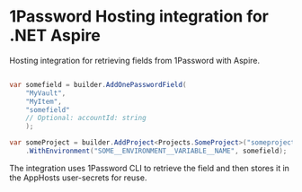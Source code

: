 # 1Password Hosting integration for .NET Aspire

Hosting integration for retrieving fields from 1Password with Aspire.

```csharp

var somefield = builder.AddOnePasswordField(
    "MyVault",
    "MyItem",
    "somefield"
    // Optional: accountId: string
    );

var someProject = builder.AddProject<Projects.SomeProject>("someproject")
    .WithEnvironment("SOME__ENVIRONMENT__VARIABLE__NAME", somefield);

```

The integration uses 1Password CLI to retrieve the field and then stores it in the AppHosts user-secrets for reuse.

